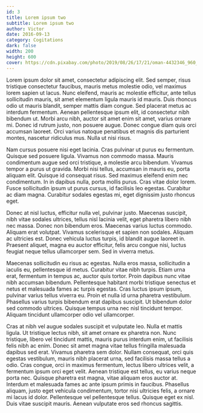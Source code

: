 ```yaml
---
id: 3
title: Lorem ipsum two
subtitle: Lorem ipsum two
author: Victor
date: 2016-09-13
category: Cogitations
dark: false
width: 200
height: 600
cover: https://cdn.pixabay.com/photo/2019/08/26/17/21/oman-4432346_960_720.jpg
---
```


Lorem ipsum dolor sit amet, consectetur adipiscing elit. Sed semper, risus tristique consectetur faucibus, mauris metus molestie odio, vel maximus lorem sapien ut lacus. Nunc eleifend, mauris ac molestie efficitur, ante tellus sollicitudin mauris, sit amet elementum ligula mauris id mauris. Duis rhoncus odio ut mauris blandit, semper mattis diam congue. Sed placerat metus ac interdum fermentum. Aenean pellentesque ipsum elit, id consectetur nibh bibendum ut. Morbi arcu nibh, auctor sit amet enim sit amet, varius ornare mi. Donec id rutrum justo, non posuere augue. Donec congue diam quis orci accumsan laoreet. Orci varius natoque penatibus et magnis dis parturient montes, nascetur ridiculus mus. Nulla ut nisi risus.

Nam cursus posuere nisi eget lacinia. Cras pulvinar ut purus eu fermentum. Quisque sed posuere ligula. Vivamus non commodo massa. Mauris condimentum augue sed orci tristique, a molestie arcu bibendum. Vivamus tempor a purus ut gravida. Morbi nisi tellus, accumsan in mauris eu, porta aliquam elit. Quisque id consequat risus. Sed maximus eleifend enim nec condimentum. In in dapibus nulla, porta mollis purus. Cras vitae dolor lorem. Fusce sollicitudin ipsum ut purus cursus, id facilisis leo egestas. Curabitur ac diam magna. Curabitur sodales egestas mi, eget dignissim justo rhoncus eget.

Donec at nisl luctus, efficitur nulla vel, pulvinar justo. Maecenas suscipit, nibh vitae sodales ultrices, tellus nisl lacinia velit, eget pharetra libero nibh nec massa. Donec non bibendum eros. Maecenas varius luctus commodo. Aliquam erat volutpat. Vivamus scelerisque et sapien non sodales. Aliquam ac ultricies est. Donec vehicula luctus turpis, id blandit augue laoreet in. Praesent aliquet, magna eu auctor efficitur, felis arcu congue nisi, luctus feugiat neque tellus ullamcorper sem. Sed in viverra metus.

Maecenas sollicitudin eu risus ac egestas. Nulla eros massa, sollicitudin a iaculis eu, pellentesque id metus. Curabitur vitae nibh turpis. Etiam urna erat, fermentum in tempus ac, auctor quis tortor. Proin dapibus nunc vitae nibh accumsan bibendum. Pellentesque habitant morbi tristique senectus et netus et malesuada fames ac turpis egestas. Cras luctus ipsum ipsum, pulvinar varius tellus viverra eu. Proin et nulla id urna pharetra vestibulum. Phasellus varius turpis bibendum erat dapibus suscipit. Ut bibendum dolor sed commodo ultrices. Quisque tempus urna nec nisl tincidunt tempor. Aliquam tincidunt ullamcorper odio vel ullamcorper.

Cras at nibh vel augue sodales suscipit et vulputate leo. Nulla et mattis ligula. Ut tristique lectus nibh, sit amet ornare ex pharetra non. Nunc tristique, libero vel tincidunt mattis, mauris purus interdum enim, ut facilisis felis nibh ac enim. Donec sit amet magna vitae tellus fringilla malesuada dapibus sed erat. Vivamus pharetra sem dolor. Nullam consequat, orci quis egestas vestibulum, mauris nibh placerat urna, sed facilisis massa tellus a odio. Cras congue, orci in maximus fermentum, lectus libero ultrices velit, a fermentum ipsum orci eget velit. Aenean tristique est tellus, eu varius neque porta nec. Quisque pharetra est magna, vitae aliquam eros auctor at. Interdum et malesuada fames ac ante ipsum primis in faucibus. Phasellus aliquam, justo eget vehicula condimentum, tortor nisi ultricies felis, a ornare mi lacus id dolor. Pellentesque vel pellentesque tellus. Quisque eget ex nisl. Duis vitae suscipit mauris. Aenean vulputate eros sed rhoncus sagittis.
